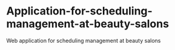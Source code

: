 # Application-for-scheduling-management-at-beauty-salons
Web application for scheduling management at beauty salons
